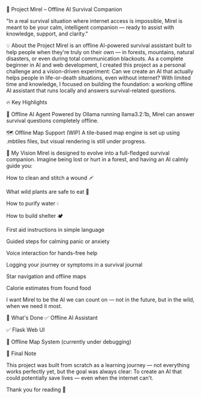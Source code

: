 

🌿 Project Mirel – Offline AI Survival Companion

"In a real survival situation where internet access is impossible, Mirel is meant to be your calm, intelligent companion — ready to assist with knowledge, support, and clarity."

💡 About the Project
Mirel is an offline AI-powered survival assistant built to help people when they're truly on their own — in forests, mountains, natural disasters, or even during total communication blackouts.
As a complete beginner in AI and web development, I created this project as a personal challenge and a vision-driven experiment: Can we create an AI that actually helps people in life-or-death situations, even without internet?
With limited time and knowledge, I focused on building the foundation: a working offline AI assistant that runs locally and answers survival-related questions.

🔥 Key Highlights

🧠 Offline AI Agent
Powered by Ollama running llama3.2:1b, Mirel can answer survival questions completely offline.

🗺️ Offline Map Support (WIP)
A tile-based map engine is set up using .mbtiles files, but visual rendering is still under progress.


🎯 My Vision
Mirel is designed to evolve into a full-fledged survival companion. Imagine being lost or hurt in a forest, and having an AI calmly guide you:

How to clean and stitch a wound 🩹

What wild plants are safe to eat 🌿

How to purify water 💧

How to build shelter 🏕

First aid instructions in simple language

Guided steps for calming panic or anxiety

Voice interaction for hands-free help

Logging your journey or symptoms in a survival journal

Star navigation and offline maps

Calorie estimates from found food

I want Mirel to be the AI we can count on — not in the future, but in the wild, when we need it most.

🚧 What's Done
✅ Offline AI Assistant

✅ Flask Web UI

🔄 Offline Map System (currently under debugging)

🙏 Final Note

This project was built from scratch as a learning journey — not everything works perfectly yet, but the goal was always clear:
To create an AI that could potentially save lives — even when the internet can't.




Thank you for reading 💚
